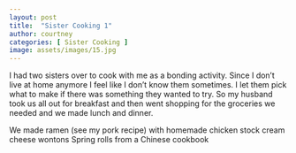 ```yaml
---
layout: post
title:  "Sister Cooking 1"
author: courtney
categories: [ Sister Cooking ]
image: assets/images/15.jpg
---
```

I had two sisters over to cook with me as a bonding activity. Since I don’t live at home anymore I feel like I don’t know them sometimes. I let them pick what to make if there was something they wanted to try. So my husband took us all out for breakfast and then went shopping for the groceries we needed and we made lunch and dinner.

We made ramen (see my pork recipe) with homemade chicken stock 
cream cheese wontons
Spring rolls from a Chinese cookbook
